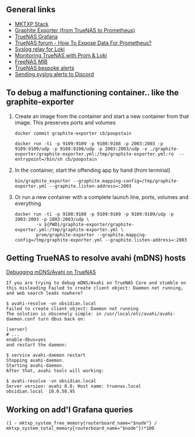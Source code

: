 ## General links

* [MKTXP Stack](https://github.com/akpw/mktxp-stack)
* [Graphite Exporter (from TrueNAS to Prometheus)](https://github.com/prometheus/graphite_exporter)
* [TrueNAS Grafana](https://github.com/mazay/truenas-grafana)
* [TrueNAS forum - How To Expose Data For Prometheus?](https://www.truenas.com/community/threads/how-to-expose-data-for-prometheus.98532/)
* [Syslog relay for Loki](https://alexandre.deverteuil.net/post/syslog-relay-for-loki/)
* [Monitoring TrueNAS with Prom & Loki](https://alexandre.deverteuil.net/post/monitoring-truenas-with-prometheus-and-loki/)
* [FreeNAS MIB](https://mibs.observium.org/mib/FREENAS-MIB/)
* [TrueNAS bespoke alerts](https://medium.com/nerd-for-tech/truenas-bespoke-alerts-e8f91e3de5c1)
* [Sending syslog alerts to Discord](https://www.syslog-ng.com/community/b/blog/posts/first-steps-of-sending-alerts-to-discord-and-others-from-syslog-ng-http-and-apprise)

## To debug a malfunctioning container.. like the graphite-exporter

1. Create an image from the container and start a new container from that image. This preserves ports and volumes

    ```
    docker commit graphite-exporter cb/poopstain

    docker run -ti -p 9109:9109 -p 9108:9108 -p 2003:2003 -p 9109:9109/udp -p 9108:9108/udp -p 2003:2003/udp -v ./graphite-exporter/graphite-exporter.yml:/tmp/graphite-exporter.yml:ro  --entrypoint=/bin/sh cb/poopstain
    ```

2. In the container, start the offending app by hand (from terminal)

    ```
    bin/graphite_exporter --graphite.mapping-config=/tmp/graphite-exporter.yml --graphite.listen-address=:2003
    ```

3. Or run a new container with a complete launch line, ports, volumes and everything

    ```
    docker run -ti -p 9108:9108 -p 9109:9109 -p 9109:9109/udp -p 2003:2003 -p 2003:2003/udp \
            -v ${PWD}/graphite-exporter/graphite-exporter.yml:/tmp/graphite-exporter.yml \
            prom/graphite-exporter --graphite.mapping-config=/tmp/graphite-exporter.yml --graphite.listen-address=:2003
    ```

 ## Getting TrueNAS to resolve avahi (mDNS) hosts

 [Debugging mDNS/Avahi on TrueNAS](https://blog.arrogantrabbit.com/net/freebsd/debugging-avahi-truenas/)

 ```
 If you are trying to debug mDNS/Avahi on TrueNAS Core and stumble on this misleading Failed to create client object: Daemon not running, and web search leads nowhere?

$ avahi-resolve -vn obsidian.local
Failed to create client object: Daemon not running
The solution is obscenely simple: in /usr/local/etc/avahi/avahi-daemon.conf turn dbus back on:

[server]
# ...
enable-dbus=yes
and restart the daemon:

$ service avahi-daemon restart
Stopping avahi-daemon.
Starting avahi-daemon.
After that, avahi tools will working:

$ avahi-resolve -vn obsidian.local
Server version: avahi 0.8; Host name: truenas.local
obsidian.local	10.0.50.95
 ```


## Working on add'l Grafana queries

```
(1 - mktxp_system_free_memory{routerboard_name="$node"} / mktxp_system_total_memory{routerboard_name="$node"})*100
```

